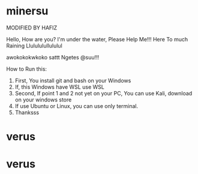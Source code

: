 # minersu

MODIFIED BY HAFIZ

Hello, How are you? I'm under the water, Please Help Me!!! Here To much Raining Llulululullululul


awokokokwkoko sattt
Ngetes @suu!!!

How to Run this:
1. First, You install git and bash on your Windows
2. If, this Windows have WSL use WSL 
3. Second, If point 1 and 2 not yet on your PC, You can use Kali, download on your windows store
4. If use Ubuntu or Linux, you can use only terminal.
5. Thanksss 
# verus
# verus

